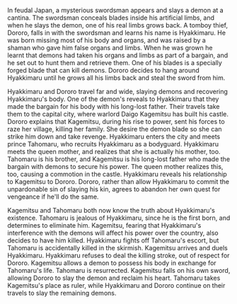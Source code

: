 In feudal Japan, a mysterious swordsman appears and slays a demon at a cantina. The swordsman conceals blades inside his artificial limbs, and when he slays the demon, one of his real limbs grows back. A tomboy thief, Dororo, falls in with the swordsman and learns his name is Hyakkimaru. He was born missing most of his body and organs, and was raised by a shaman who gave him false organs and limbs. When he was grown he learnt that demons had taken his organs and limbs as part of a bargain, and he set out to hunt them and retrieve them. One of his blades is a specially forged blade that can kill demons. Dororo decides to hang around Hyakkimaru until he grows all his limbs back and steal the sword from him.

Hyakkimaru and Dororo travel far and wide, slaying demons and recovering Hyakkimaru's body. One of the demon's reveals to Hyakkimaru that they made the bargain for his body with his long-lost father. Their travels take them to the capital city, where warlord Daigo Kagemitsu has built his castle. Dororo explains that Kagemitsu, during his rise to power, sent his forces to raze her village, killing her family. She desire the demon blade so she can strike him down and take revenge. Hyakkimaru enters the city and meets prince Tahomaru, who recruits Hyakkimaru as a bodyguard. Hyakkimaru meets the queen mother, and realizes that she is actually his mother, too. Tahomaru is his brother, and Kagemitsu is his long-lost father who made the bargain with demons to secure his power. The queen mother realizes this, too, causing a commotion in the castle. Hyakkimaru reveals his relationship to Kagemitsu to Dororo. Dororo, rather than allow Hyakkimaru to commit the unpardonable sin of slaying his kin, agrees to abandon her own quest for vengeance if he'll do the same.

Kagemitsu and Tahomaru both now know the truth about Hyakkimaru's existence. Tahomaru is jealous of Hyakkimaru, since he is the first born, and determines to eliminate him. Kagemitsu, fearing that Hyakkimaru's interference with the demons will affect his power over the country, also decides to have him killed. Hyakkimaru fights off Tahomaru's escort, but Tahomaru is accidentally killed in the skirmish. Kagemitsu arrives and duels Hyakkimaru. Hyakkimaru refuses to deal the killing stroke, out of respect for Dororo. Kagemitsu allows a demon to possess his body in exchange for Tahomaru's life. Tahomaru is resurrected. Kagemitsu falls on his own sword, allowing Dororo to slay the demon and reclaim his heart. Tahomaru takes Kagemitsu's place as ruler, while Hyakkimaru and Dororo continue on their travels to slay the remaining demons.